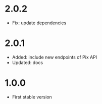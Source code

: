 # 2.0.2

- Fix: update dependencies

# 2.0.1

- Added: include new endpoints of Pix API
- Updated: docs

# 1.0.0

- First stable version
